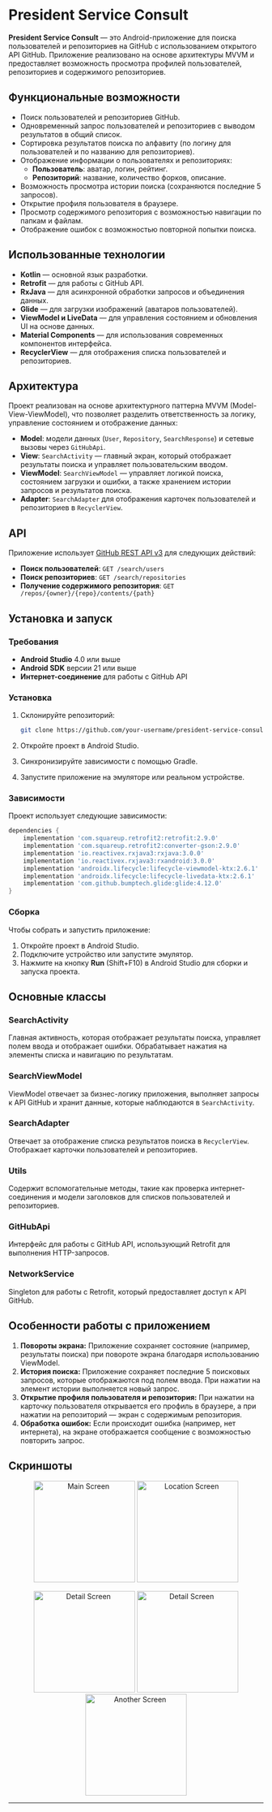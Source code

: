 # President Service Consult

**President Service Consult** — это Android-приложение для поиска пользователей и репозиториев на GitHub с использованием открытого API GitHub. Приложение реализовано на основе архитектуры MVVM и предоставляет возможность просмотра профилей пользователей, репозиториев и содержимого репозиториев.

## Функциональные возможности

- Поиск пользователей и репозиториев GitHub.
- Одновременный запрос пользователей и репозиториев с выводом результатов в общий список.
- Сортировка результатов поиска по алфавиту (по логину для пользователей и по названию для репозиториев).
- Отображение информации о пользователях и репозиториях:
  - **Пользователь**: аватар, логин, рейтинг.
  - **Репозиторий**: название, количество форков, описание.
- Возможность просмотра истории поиска (сохраняются последние 5 запросов).
- Открытие профиля пользователя в браузере.
- Просмотр содержимого репозитория с возможностью навигации по папкам и файлам.
- Отображение ошибок с возможностью повторной попытки поиска.

## Использованные технологии

- **Kotlin** — основной язык разработки.
- **Retrofit** — для работы с GitHub API.
- **RxJava** — для асинхронной обработки запросов и объединения данных.
- **Glide** — для загрузки изображений (аватаров пользователей).
- **ViewModel и LiveData** — для управления состоянием и обновления UI на основе данных.
- **Material Components** — для использования современных компонентов интерфейса.
- **RecyclerView** — для отображения списка пользователей и репозиториев.

## Архитектура

Проект реализован на основе архитектурного паттерна MVVM (Model-View-ViewModel), что позволяет разделить ответственность за логику, управление состоянием и отображение данных:

- **Model**: модели данных (`User`, `Repository`, `SearchResponse`) и сетевые вызовы через `GitHubApi`.
- **View**: `SearchActivity` — главный экран, который отображает результаты поиска и управляет пользовательским вводом.
- **ViewModel**: `SearchViewModel` — управляет логикой поиска, состоянием загрузки и ошибки, а также хранением истории запросов и результатов поиска.
- **Adapter**: `SearchAdapter` для отображения карточек пользователей и репозиториев в `RecyclerView`.

## API

Приложение использует [GitHub REST API v3](https://developer.github.com/v3/) для следующих действий:

- **Поиск пользователей**: `GET /search/users`
- **Поиск репозиториев**: `GET /search/repositories`
- **Получение содержимого репозитория**: `GET /repos/{owner}/{repo}/contents/{path}`

## Установка и запуск

### Требования

- **Android Studio** 4.0 или выше
- **Android SDK** версии 21 или выше
- **Интернет-соединение** для работы с GitHub API

### Установка

1. Склонируйте репозиторий:

   ```bash
   git clone https://github.com/your-username/president-service-consult.git
   ```

2. Откройте проект в Android Studio.
3. Синхронизируйте зависимости с помощью Gradle.
4. Запустите приложение на эмуляторе или реальном устройстве.

### Зависимости

Проект использует следующие зависимости:

```gradle
dependencies {
    implementation 'com.squareup.retrofit2:retrofit:2.9.0'
    implementation 'com.squareup.retrofit2:converter-gson:2.9.0'
    implementation 'io.reactivex.rxjava3:rxjava:3.0.0'
    implementation 'io.reactivex.rxjava3:rxandroid:3.0.0'
    implementation 'androidx.lifecycle:lifecycle-viewmodel-ktx:2.6.1'
    implementation 'androidx.lifecycle:lifecycle-livedata-ktx:2.6.1'
    implementation 'com.github.bumptech.glide:glide:4.12.0'
}
```

### Сборка

Чтобы собрать и запустить приложение:

1. Откройте проект в Android Studio.
2. Подключите устройство или запустите эмулятор.
3. Нажмите на кнопку **Run** (Shift+F10) в Android Studio для сборки и запуска проекта.

## Основные классы

### SearchActivity

Главная активность, которая отображает результаты поиска, управляет полем ввода и отображает ошибки. Обрабатывает нажатия на элементы списка и навигацию по результатам.

### SearchViewModel

ViewModel отвечает за бизнес-логику приложения, выполняет запросы к API GitHub и хранит данные, которые наблюдаются в `SearchActivity`.

### SearchAdapter

Отвечает за отображение списка результатов поиска в `RecyclerView`. Отображает карточки пользователей и репозиториев.

### Utils

Содержит вспомогательные методы, такие как проверка интернет-соединения и модели заголовков для списков пользователей и репозиториев.

### GitHubApi

Интерфейс для работы с GitHub API, использующий Retrofit для выполнения HTTP-запросов.

### NetworkService

Singleton для работы с Retrofit, который предоставляет доступ к API GitHub.

## Особенности работы с приложением

1. **Повороты экрана:** Приложение сохраняет состояние (например, результаты поиска) при повороте экрана благодаря использованию ViewModel.
2. **История поиска:** Приложение сохраняет последние 5 поисковых запросов, которые отображаются под полем ввода. При нажатии на элемент истории выполняется новый запрос.
3. **Открытие профиля пользователя и репозитория:** При нажатии на карточку пользователя открывается его профиль в браузере, а при нажатии на репозиторий — экран с содержимым репозитория.
4. **Обработка ошибок:** Если происходит ошибка (например, нет интернета), на экране отображается сообщение с возможностью повторить запрос.

## Скриншоты

<p align="center">
  <img src="app/src/main/res/images/Screenshot_20240907-220930_President Service Consult.jpg" alt="Main Screen" width="200"/>
  <img src="app/src/main/res/images/Screenshot_20240907-220944_President Service Consult.jpg" alt="Location Screen" width="200"/>
</p>

<p align="center">
  <img src="app/src/main/res/images/Screenshot_20240907-220958_Free Adblocker Browser.jpg" alt="Detail Screen" width="200"/>
  <img src="app/src/main/res/images/Screenshot_20240907-221008_Free Adblocker Browser.jpg" alt="Detail Screen" width="200"/>
  <img src="app/src/main/res/images/Screenshot_20240907-221015_President Service Consult.jpg" alt="Another Screen" width="200"/>
</p>

---
